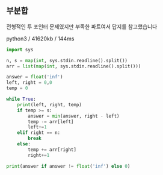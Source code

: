 ## 부분합

전형적인 투 포인터 문제였지만 부족한 파트여서 답지를 참고했습니다

python3 / 41620kb / 144ms

```python
import sys

n, s = map(int, sys.stdin.readline().split())
arr = list(map(int, sys.stdin.readline().split()))

answer = float('inf')
left, right = 0,0
temp = 0

while True:
    print(left, right, temp)
    if temp >= s:
        answer = min(answer, right - left)
        temp -= arr[left]
        left+=1
    elif right == n:
        break
    else:
        temp += arr[right]
        right+=1

print(answer if answer != float('inf') else 0)
```
